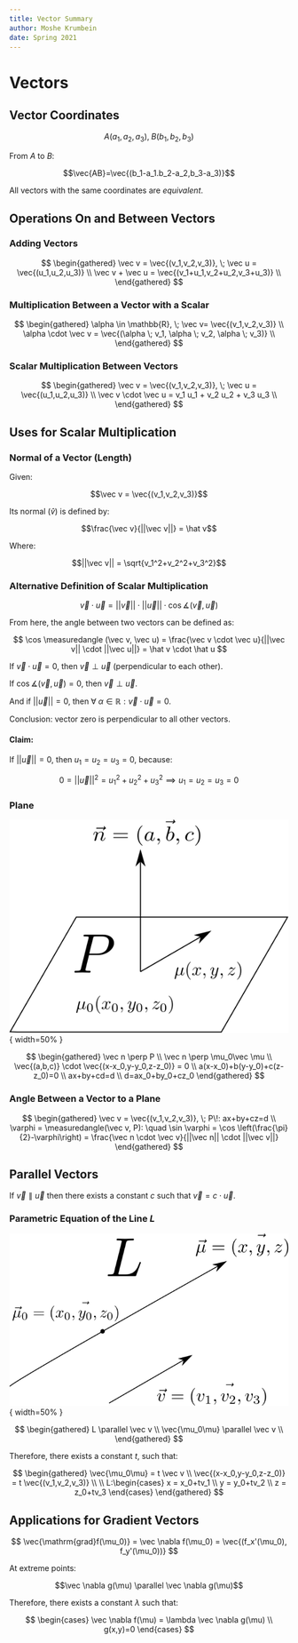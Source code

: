 ```yaml
---
title: Vector Summary
author: Moshe Krumbein
date: Spring 2021
---
```


# Vectors

## Vector Coordinates

$$A(a_1,a_2,a_3), \; B(b_1,b_2,b_3)$$

From $A$ to $B$:

$$\vec{AB}=\vec{(b_1-a_1.b_2-a_2,b_3-a_3)}$$

All vectors with the same coordinates are _equivalent_.

## Operations On and Between Vectors

### Adding Vectors

$$
\begin{gathered}
    \vec v = \vec{(v_1,v_2,v_3)}, \; \vec u = \vec{(u_1,u_2,u_3)} \\
    \vec v + \vec u = \vec{(v_1+u_1,v_2+u_2,v_3+u_3)} \\
\end{gathered}
$$

### Multiplication Between a Vector with a Scalar

$$
\begin{gathered}
    \alpha \in \mathbb{R}, \; \vec v= \vec{(v_1,v_2,v_3)} \\
    \alpha \cdot \vec v = \vec{(\alpha \; v_1, \alpha \; v_2, \alpha \; v_3)} \\
\end{gathered}
$$

### Scalar Multiplication Between Vectors

$$
\begin{gathered}
    \vec v = \vec{(v_1,v_2,v_3)}, \; \vec u = \vec{(u_1,u_2,u_3)} \\
    \vec v \cdot \vec u = v_1 u_1 + v_2 u_2 + v_3 u_3 \\
\end{gathered}
$$

## Uses for Scalar Multiplication

### Normal of a Vector (Length)

Given:

$$\vec v = \vec{(v_1,v_2,v_3)}$$

Its normal ($\hat v$) is defined by:

$$\frac{\vec v}{||\vec v||} = \hat v$$

Where:

$$||\vec v|| = \sqrt{v_1^2+v_2^2+v_3^2}$$

### Alternative Definition of Scalar Multiplication

$$
    \vec v \cdot \vec u = ||\vec v|| \cdot ||\vec u||
    \cdot \cos \measuredangle (\vec v, \vec u)
$$

From here, the angle between two vectors can be defined as:

$$
    \cos \measuredangle (\vec v, \vec u)
    = \frac{\vec v \cdot \vec u}{||\vec v|| \cdot ||\vec u||}
    = \hat v \cdot \hat u
$$

If $\vec v \cdot \vec u = 0$, then $\vec v \perp \vec u$ (perpendicular to each
other).

If $\cos \measuredangle (\vec v, \vec u) = 0$, then $\vec v \perp \vec u$.

And if $||\vec u|| = 0$, then $\forall \; \alpha \in \mathbb{R}: \vec v \cdot
\vec u = 0$.

Conclusion: vector zero is perpendicular to all other vectors.

#### Claim:

If $||\vec u|| = 0$, then $u_1=u_2=u_3=0$, because:

$$0 = ||\vec u||^2 = u_1^2+u_2^2+u_3^2 \implies u_1=u_2=u_3=0$$

### Plane

![Plane](plane.svg){ width=50% }

$$
\begin{gathered}
    \vec n \perp P \\
    \vec n \perp \mu_0\vec \mu \\
    \vec{(a,b,c)} \cdot \vec{(x-x_0,y-y_0,z-z_0)} = 0 \\
    a(x-x_0)+b(y-y_0)+c(z-z_0)=0 \\
    ax+by+cd=d \\
    d=ax_0+by_0+cz_0
\end{gathered}
$$

### Angle Between a Vector to a Plane

$$
\begin{gathered}
    \vec v = \vec{(v_1,v_2,v_3)}, \; P\!: ax+by+cz=d \\
    \varphi = \measuredangle(\vec v, P): \quad
    \sin \varphi = \cos \left(\frac{\pi}{2}-\varphi\right)
    = \frac{\vec n \cdot \vec v}{||\vec n|| \cdot ||\vec v||}
\end{gathered}
$$

## Parallel Vectors

If $\vec v \parallel \vec u$ then there exists a constant $c$ such that
$\vec v = c \cdot \vec u$.

### Parametric Equation of the Line $L$

![Parallel Lines](parallel.svg){ width=50% }

$$
\begin{gathered}
    L \parallel \vec v \\
    \vec{\mu_0\mu} \parallel \vec v \\
\end{gathered}
$$

Therefore, there exists a constant $t$, such that:

$$
\begin{gathered}
    \vec{\mu_0\mu} = t \vec v \\
    \vec{(x-x_0,y-y_0,z-z_0)} = t \vec{(v_1,v_2,v_3)} \\
    \\
    L:\begin{cases}
        x = x_0+tv_1 \\
        y = y_0+tv_2 \\
        z = z_0+tv_3
    \end{cases}
\end{gathered}
$$

## Applications for Gradient Vectors

$$
\vec{\mathrm{grad}f(\mu_0)} = \vec \nabla f(\mu_0) =
\vec{(f_x'(\mu_0), f_y'(\mu_0))}
$$

At extreme points:

$$\vec \nabla g(\mu) \parallel \vec \nabla g(\mu)$$

Therefore, there exists a constant $\lambda$ such that:

$$
\begin{cases}
    \vec \nabla f(\mu) = \lambda \vec \nabla g(\mu) \\
    g(x,y)=0
\end{cases}
$$

